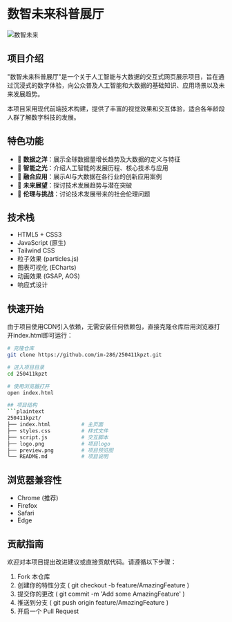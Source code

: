 # 数智未来科普展厅

![数智未来](./preview.png)

## 项目介绍

"数智未来科普展厅"是一个关于人工智能与大数据的交互式网页展示项目，旨在通过沉浸式的数字体验，向公众普及人工智能和大数据的基础知识、应用场景以及未来发展趋势。

本项目采用现代前端技术构建，提供了丰富的视觉效果和交互体验，适合各年龄段人群了解数字科技的发展。

## 特色功能

- 🌊 **数据之洋**：展示全球数据量增长趋势及大数据的定义与特征
- 🧠 **智能之光**：介绍人工智能的发展历程、核心技术与应用
- 🔄 **融合应用**：展示AI与大数据在各行业的创新应用案例
- 🔮 **未来展望**：探讨技术发展趋势与潜在突破
- 🤔 **伦理与挑战**：讨论技术发展带来的社会伦理问题

## 技术栈

- HTML5 + CSS3
- JavaScript (原生)
- Tailwind CSS
- 粒子效果 (particles.js)
- 图表可视化 (ECharts)
- 动画效果 (GSAP, AOS)
- 响应式设计

## 快速开始

由于项目使用CDN引入依赖，无需安装任何依赖包，直接克隆仓库后用浏览器打开index.html即可运行：

```bash
# 克隆仓库
git clone https://github.com/im-286/250411kpzt.git

# 进入项目目录
cd 250411kpzt

# 使用浏览器打开
open index.html

## 项目结构
```plaintext
250411kpzt/
├── index.html          # 主页面
├── styles.css          # 样式文件
├── script.js           # 交互脚本
├── logo.png            # 项目logo
├── preview.png         # 项目预览图
└── README.md           # 项目说明
 ```

## 浏览器兼容性
- Chrome (推荐)
- Firefox
- Safari
- Edge

## 贡献指南
欢迎对本项目提出改进建议或直接贡献代码。请遵循以下步骤：

1. Fork 本仓库
2. 创建你的特性分支 ( git checkout -b feature/AmazingFeature )
3. 提交你的更改 ( git commit -m 'Add some AmazingFeature' )
4. 推送到分支 ( git push origin feature/AmazingFeature )
5. 开启一个 Pull Request
